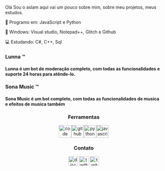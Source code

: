 Olá Sou o aslam aqui vai um pouco sobre mim, sobre meu projetos, meus estudos.

💼 Programo em: 
JavaScript e Python

💼 Windows:
 Visual studio, Notepad++, Glitch e Github

💻 Estudando:
C#, C++, Sql

<h3>Lunna ™</h3>
<h4>Lunna é um bot de moderação completo, com todas as funcionalidades e suporte 24 horas para atênde-lo.</h4>
<p align="center">
</p>

<h3>Sona Music ™</h3>
<h4>Sona Music é um bot completo, com todas as funcionalidades de musica e efeitos de musica também</h4>
<p align="center">
</p>

<h3 align="center">Ferramentas</h3>
<p align="center"><img src="https://simpleicons.org/icons/visualstudiocode.svg" title="Visual Studio Code" alt="code" width="40" height="40"/><img src="https://simpleicons.org/icons/github.svg" title="GitHub" alt="github" width="40" height="40"/><img src="https://simpleicons.org/icons/python.svg" title="Python" alt="python" width="40" height="40"/><img src="https://simpleicons.org/icons/javascript.svg" title="JavaScript" alt="javascript" width="40" height="40"/></p>


<h3 align="center">Contato</h3>
<p align="center">
<a href="/" target="blank"><img align="center" src="https://simpleicons.org/icons/discord.svg" alt="discord" height="30" width="30"/></a>
<a href="https://twitter.com/Aslamzinhoxd" target="blank"><img align="center" src="https://simpleicons.org/icons/twitter.svg" alt="twitter" height="30" width="30"/></a>
<a href="https://twitch.tv/Aslamxd" target="blank"><img align="center" src="https://simpleicons.org/icons/twitch.svg" alt="twitch" height="30" width="30"/></a>
</p>
